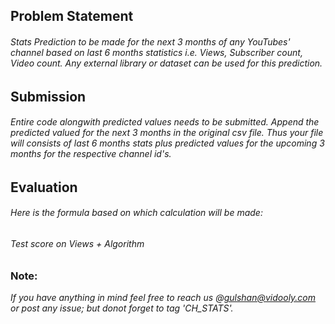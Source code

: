 ## Problem Statement
###### Stats Prediction to be made for the next 3 months of any YouTubes' channel based on last 6 months statistics i.e. Views, Subscriber count, Video count. Any external library  or dataset can be used for this prediction.

## Submission
###### Entire code alongwith *predicted values* needs to be submitted. Append the predicted valued for the next 3 months in the original csv file. Thus your file will consists of last 6 months stats plus predicted values for the upcoming 3 months for the respective channel id's.

## Evaluation
###### Here is the formula based on which calculation will be made:
###### Test score on Views + Algorithm

### Note:
*If you have anything in mind feel free to reach us @gulshan@vidooly.com or post any issue; but donot forget to tag 'CH_STATS'.*
